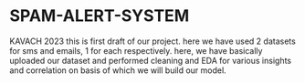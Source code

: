 # SPAM-ALERT-SYSTEM
KAVACH 2023
this is first draft of our project.
here we have used 2 datasets for sms and emails, 1 for each respectively.
here, we have basically uploaded our dataset and performed cleaning and EDA for various insights and correlation on basis of which we will build our model.

